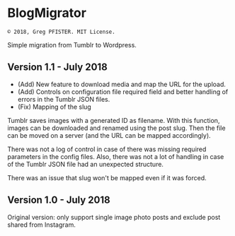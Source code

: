 # BlogMigrator

	© 2018, Greg PFISTER. MIT License.

Simple migration from Tumblr to Wordpress.

## Version 1.1 - July 2018

  - (Add) New feature to download media and map the URL for the upload.
  - (Add) Controls on configuration file required field and better handling of errors in the Tumblr JSON files.
  - (Fix) Mapping of the slug
  
Tumblr saves images with a generated ID as filename. With this function, images can be downloaded and renamed using the post slug. Then the file can be moved on a server (and the URL can be mapped accordingly).

There was not a log of control in case of there was missing required parameters in the config files. Also, there was not a lot of handling in case of the Tumblr JSON file had an unexpected structure.

There was an issue that slug won't be mapped even if it was forced.

## Version 1.0 - July 2018

Original version: only support single image photo posts and exclude post shared from Instagram.